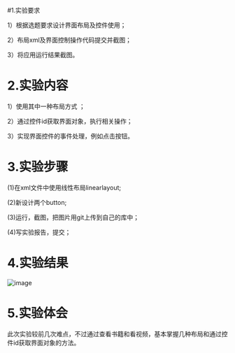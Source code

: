 ﻿#1.实验要求 
 

1）根据选题要求设计界面布局及控件使用；


2）布局xml及界面控制操作代码提交并截图；
 

3）将应用运行结果截图。   
 
# 2.实验内容 
 

1）使用其中一种布局方式 ；  
 

2）通过控件id获取界面对象，执行相关操作；  


3）实现界面控件的事件处理，例如点击按钮。 
 

# 3.实验步骤  


(1)在xml文件中使用线性布局linearlayout;


(2)新设计两个button;


(3)运行，截图，把图片用git上传到自己的库中；


(4)写实验报告，提交；


# 4.实验结果 
 

![image](https://github.com/lin1085271231/android-labs-2018/blob/master/soft1614080902308/%E5%AE%9E%E9%AA%8C4%E5%9B%BE%E7%89%87.PNG)


# 5.实验体会

此次实验较前几次难点，不过通过查看书籍和看视频，基本掌握几种布局和通过控件id获取界面对象的方法。
